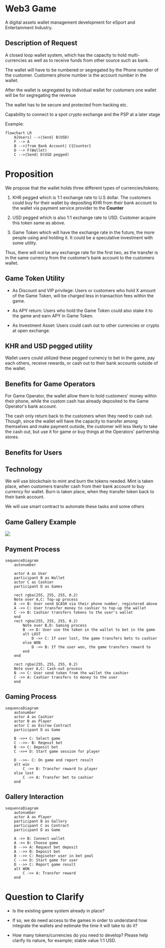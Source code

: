 # Web3 Game 
A digital assets wallet management development for eSport and Entertainment Industry.

## Description of Request

A closed loop wallet system, which has the capacity to hold multi-currencies  as well as to receive funds from other source such as bank. 

The wallet will have to be numbered or segregated by the Phone number of the customer. Customers phone number is the account number in the wallet. 

After the wallet is segregated by individual wallet for customers one wallet will be for segregating the revenue

The wallet has to be secure and protected from hacking etc.

Capability to connect to a spot crypto exchange and the PSP at a later stage

Example: 
```mermaid
flowchart LR
    A[Users] -->|Send| B(USD)
    F --> A
    B -->|from Bank Account| C{Counter}
    D --> F(Wallet)
    C -->|Send| D(USD pegged)
```


# Proposition

We propose that the wallet holds three different types of currencies/tokens; 

1. KHR pegged which is 1:1 exchange rate to U.S dollar. The customers could buy for their wallet by depositing KHR from their bank account to the wallet via payment service provider to the **Counter** 

2. USD pegged which is also 1:1 exchange rate to USD. Customer acquire this token same as above.

3. Game Token which will have the exchange rate in the future, the more people using and holding it. It could be a speculative investment with some utility. 

Thus, there will not be any exchange rate for the first two, as the transfer is in the same currency from the customer’s bank account to the customers wallet. 


## Game Token Utility

- As Discount and VIP privilege: Users or customers who hold X amount of the Game Token, will be charged less in transaction fees within the game. 

- As APY return: Users who hold the Game Token could also stake it to the game and earn APY in Game Token. 

- As Investment Asset: Users could cash out to other currencies or crypto at open exchange. 

## KHR and USD pegged utility

Wallet users could utilized these pegged currency to bet in the game, pay each others, receive rewards, or cash out to their bank accounts outside of the wallet.  

## Benefits for Game Operators

For Game Operator, the wallet allow them to hold customers' money within their phone, while the custom cash has already deposited to the Game Operator's bank account.

The cash only return back to the customers when they need to cash out. Though, since the wallet will have the capacity to transfer among themselves and make payment outside, the customer will less likely to take the cash out, but use it for game or buy things at the Operators' partnership stores. 

## Benefits for Users


## Technology

We will use blockchain to mint and burn the tokens needed. Mint is taken place, when customers transfer cash from their bank account to buy currency for wallet. Burn is taken place, when they transfer token back to their bank account.

We will use smart contract to automate these tasks and some others 


## Game Gallery Example

![](https://www.pokcas.com/wp-content/uploads/2021/04/Casiplay-Casino-New-Games-1280x720-1-1024x576.jpg)

## Payment Process

```mermaid
sequenceDiagram
    autonumber

    actor A as User
    participant B as Wallet
    actor C as Cashier
    participant D as Games

    rect rgba(255, 255, 255, 0.2)
    Note over A,C: Top-up process
    A ->> B: User send $CASH via their phone number, registered above
    A ->> C: User transfer money to cashier to top-up the wallet
    C ->> B: Cashier transfers tokens to the user's wallet
    end
    rect rgba(255, 255, 255, 0.2)
        Note over B,D: Gaming process
        B ->> D: User use the token in the wallet to bet in the game
        alt LOST
            D ->> C: If user lost, the game transfers bets to cashier
        else WON
            D ->> B: If the user won, the game transfers reward to
        end
    end

    rect rgba(255, 255, 255, 0.2)
    Note over A,C: Cash-out process
    B ->> C: User send token from the wallet the cashier
    C ->> A: Cashier transfers to money to the user
    end

```

## Gaming Process

```mermaid
sequenceDiagram
    autonumber
    actor A as Cashier
    actor B as Player
    actor C as Escrow Contract
    participant D as Game

    B ->>+ C: Select game
    C -->>- B: Reqeust bet
    B ->> C: Deposit bet
    C ->>+ D: Start game session for player

    D -->>- C: On game end report result
    alt win
        C ->> B: Transfer reward to player
    else lost
        C ->> A: Transfer bet to cashier
    end
```

## Gallery Interaction

```mermaid
sequenceDiagram
    autonumber
    actor A as Player
    participant B as Gallery
    participant C as Contract
    participant D as Game

    A ->> B: Connect wallet
    A ->> B: Choose game
    B -->> A: Request bet deposit
    A -->> B: Deposit bet
    B -->> C: Regiseter user in bet pool
    C -->> D: Start game for user
    D -->> C: Report game result
    alt WON
        C ->> A: Transfer reward
    end
```

# Question to Clarify

- Is the existing game system already in place? 

- If so, we do need access to the games in order to understand how integrate the wallets and estimate the time it will take to do it?

- How many tokens/currencies do you need to develop? Please help clarify its nature, for example; stable value 1:1 USD. 



